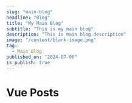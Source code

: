 ```yaml
---
slug: "main-blog"
headline: "Blog"
title: "My Main Blog"
subtitle: "This is my main blog"
description: "This is main blog description"
image: "/content/blank-image.png"
tag:
  - Main Blog
published_on: "2024-07-06"
is_publish: true
---
```


# Vue Posts
